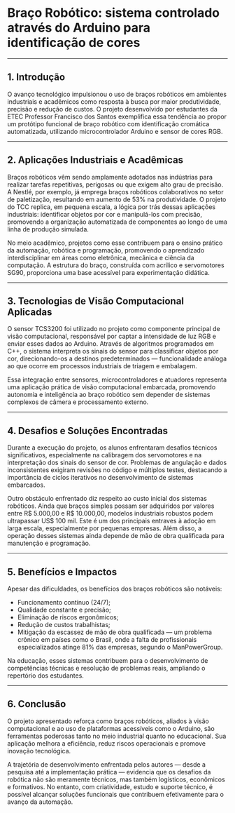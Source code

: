 # Braço Robótico: sistema controlado através do Arduino para identificação de cores

---

## 1. Introdução

O avanço tecnológico impulsionou o uso de braços robóticos em ambientes industriais e acadêmicos como resposta à busca por maior produtividade, precisão e redução de custos. O projeto desenvolvido por estudantes da ETEC Professor Francisco dos Santos exemplifica essa tendência ao propor um protótipo funcional de braço robótico com identificação cromática automatizada, utilizando microcontrolador Arduino e sensor de cores RGB.

---

## 2. Aplicações Industriais e Acadêmicas

Braços robóticos vêm sendo amplamente adotados nas indústrias para realizar tarefas repetitivas, perigosas ou que exigem alto grau de precisão. A Nestlé, por exemplo, já emprega braços robóticos colaborativos no setor de paletização, resultando em aumento de 53% na produtividade. O projeto do TCC replica, em pequena escala, a lógica por trás dessas aplicações industriais: identificar objetos por cor e manipulá-los com precisão, promovendo a organização automatizada de componentes ao longo de uma linha de produção simulada.

No meio acadêmico, projetos como esse contribuem para o ensino prático da automação, robótica e programação, promovendo o aprendizado interdisciplinar em áreas como eletrônica, mecânica e ciência da computação. A estrutura do braço, construída com acrílico e servomotores SG90, proporciona uma base acessível para experimentação didática.

---

## 3. Tecnologias de Visão Computacional Aplicadas

O sensor TCS3200 foi utilizado no projeto como componente principal de visão computacional, responsável por captar a intensidade de luz RGB e enviar esses dados ao Arduino. Através de algoritmos programados em C++, o sistema interpreta os sinais do sensor para classificar objetos por cor, direcionando-os a destinos predeterminados — funcionalidade análoga ao que ocorre em processos industriais de triagem e embalagem.

Essa integração entre sensores, microcontroladores e atuadores representa uma aplicação prática de visão computacional embarcada, promovendo autonomia e inteligência ao braço robótico sem depender de sistemas complexos de câmera e processamento externo.

---

## 4. Desafios e Soluções Encontradas

Durante a execução do projeto, os alunos enfrentaram desafios técnicos significativos, especialmente na calibragem dos servomotores e na interpretação dos sinais do sensor de cor. Problemas de angulação e dados inconsistentes exigiram revisões no código e múltiplos testes, destacando a importância de ciclos iterativos no desenvolvimento de sistemas embarcados.

Outro obstáculo enfrentado diz respeito ao custo inicial dos sistemas robóticos. Ainda que braços simples possam ser adquiridos por valores entre R$ 5.000,00 e R$ 10.000,00, modelos industriais robustos podem ultrapassar US$ 100 mil. Este é um dos principais entraves à adoção em larga escala, especialmente por pequenas empresas. Além disso, a operação desses sistemas ainda depende de mão de obra qualificada para manutenção e programação.

---

## 5. Benefícios e Impactos

Apesar das dificuldades, os benefícios dos braços robóticos são notáveis:

- Funcionamento contínuo (24/7);
- Qualidade constante e precisão;
- Eliminação de riscos ergonômicos;
- Redução de custos trabalhistas;
- Mitigação da escassez de mão de obra qualificada — um problema crônico em países como o Brasil, onde a falta de profissionais especializados atinge 81% das empresas, segundo o ManPowerGroup.

Na educação, esses sistemas contribuem para o desenvolvimento de competências técnicas e resolução de problemas reais, ampliando o repertório dos estudantes.

---

## 6. Conclusão

O projeto apresentado reforça como braços robóticos, aliados à visão computacional e ao uso de plataformas acessíveis como o Arduino, são ferramentas poderosas tanto no meio industrial quanto no educacional. Sua aplicação melhora a eficiência, reduz riscos operacionais e promove inovação tecnológica.

A trajetória de desenvolvimento enfrentada pelos autores — desde a pesquisa até a implementação prática — evidencia que os desafios da robótica não são meramente técnicos, mas também logísticos, econômicos e formativos. No entanto, com criatividade, estudo e suporte técnico, é possível alcançar soluções funcionais que contribuem efetivamente para o avanço da automação.
